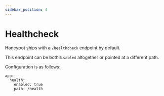 ```yaml
---
sidebar_position: 4
---
```


# Healthcheck

Honeypot ships with a `/healthcheck` endpoint by default.

This endpoint can be both`disabled` altogether or pointed at a different path.

Configuration is as follows:

```
app:
  health:
    enabled: true
    path: /health
```
